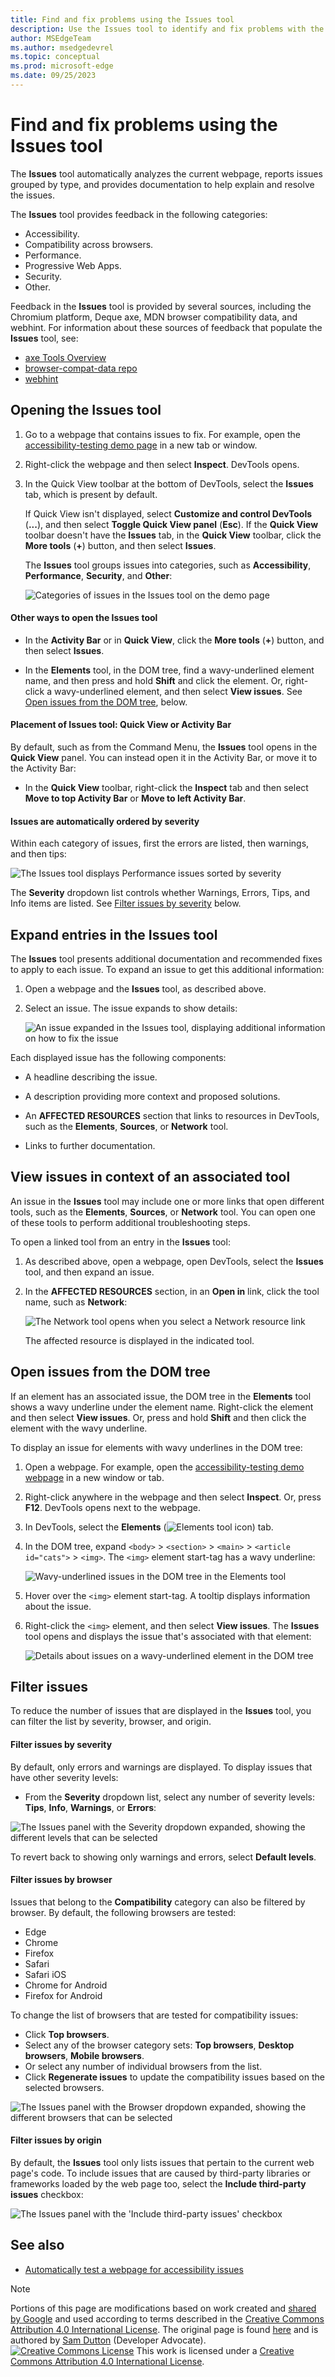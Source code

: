 ```yaml
---
title: Find and fix problems using the Issues tool
description: Use the Issues tool to identify and fix problems with the current webpage.
author: MSEdgeTeam
ms.author: msedgedevrel
ms.topic: conceptual
ms.prod: microsoft-edge
ms.date: 09/25/2023
---
```

<!-- Copyright Sam Dutton

   Licensed under the Apache License, Version 2.0 (the "License");
   you may not use this file except in compliance with the License.
   You may obtain a copy of the License at

       https://www.apache.org/licenses/LICENSE-2.0

   Unless required by applicable law or agreed to in writing, software
   distributed under the License is distributed on an "AS IS" BASIS,
   WITHOUT WARRANTIES OR CONDITIONS OF ANY KIND, either express or implied.
   See the License for the specific language governing permissions and
   limitations under the License.  -->
# Find and fix problems using the Issues tool

The **Issues** tool automatically analyzes the current webpage, reports issues grouped by type, and provides documentation to help explain and resolve the issues.

The **Issues** tool provides feedback in the following categories:
*  Accessibility.
*  Compatibility across browsers.
*  Performance.
*  Progressive Web Apps.
*  Security.
*  Other.

Feedback in the **Issues** tool is provided by several sources, including the Chromium platform, Deque axe, MDN browser compatibility data, and webhint.  For information about these sources of feedback that populate the **Issues** tool, see:
*  [axe Tools Overview](https://www.deque.com/axe)
*  [browser-compat-data repo](https://github.com/mdn/browser-compat-data)
*  [webhint](https://webhint.io)


<!-- ====================================================================== -->
## Opening the Issues tool

1. Go to a webpage that contains issues to fix.  For example, open the [accessibility-testing demo page](https://microsoftedge.github.io/Demos/devtools-a11y-testing/) in a new tab or window.

1. Right-click the webpage and then select **Inspect**.  DevTools opens.

   <!--After a few seconds, the **Issues counter** (![Issues counter](./index-images/issues-counter-icon.png)) appears in the upper right corner of DevTools.
   1. Refresh the page, because some issues are reported based on network requests.  Notice the updated count in the **Issues counter**.-->

1. In the Quick View toolbar at the bottom of DevTools, select the **Issues** tab, which is present by default.

   If Quick View isn't displayed, select **Customize and control DevTools** (**...**), and then select **Toggle Quick View panel** (**Esc**).  If the **Quick View** toolbar doesn't have the **Issues** tab, in the **Quick View** toolbar, click the **More tools** (**+**) button, and then select **Issues**.

   The **Issues** tool groups issues into categories, such as **Accessibility**, **Performance**, **Security**, and **Other**:

   ![Categories of issues in the Issues tool on the demo page](./index-images/categories.png)


<!-- ------------------------------ -->
#### Other ways to open the Issues tool

*  In the **Activity Bar** or in **Quick View**, click the **More tools** (**+**) button, and then select **Issues**.

*  In the **Elements** tool, in the DOM tree, find a wavy-underlined element name, and then press and hold **Shift** and click the element.  Or, right-click a wavy-underlined element, and then select **View issues**.  See [Open issues from the DOM tree](#open-issues-from-the-dom-tree), below.


<!-- ------------------------------ -->
#### Placement of Issues tool: Quick View or Activity Bar

By default, such as from the Command Menu, the **Issues** tool opens in the **Quick View** panel.  You can instead open it in the Activity Bar, or move it to the Activity Bar: 

*  In the **Quick View** toolbar, right-click the **Inspect** tab and then select **Move to top Activity Bar** or **Move to left Activity Bar**.

<!-- legacy ui
*  Select **Customize and control DevTools** > **More tools** > **Issues**.
-->


<!-- ------------------------------ -->
#### Issues are automatically ordered by severity

Within each category of issues, first the errors are listed, then warnings, and then tips:

![The Issues tool displays Performance issues sorted by severity](./index-images/ordered-by-severity.png)

The **Severity** dropdown list controls whether Warnings, Errors, Tips, and Info items are listed.  See [Filter issues by severity](#filter-issues-by-severity) below.


<!-- ====================================================================== -->
## Expand entries in the Issues tool

The **Issues** tool presents additional documentation and recommended fixes to apply to each issue.  To expand an issue to get this additional information:

1. Open a webpage and the **Issues** tool, as described above.

   <!-- legacy ui
   1. Open the **Issues** tool by selecting the **Issues counter** (![Issues counter](./index-images/issues-counter-icon.png)).
   -->

1. Select an issue.  The issue expands to show details:

   ![An issue expanded in the Issues tool, displaying additional information on how to fix the issue](./index-images/initial-view-accessibility-page.png)

Each displayed issue has the following components:

*  A headline describing the issue.

*  A description providing more context and proposed solutions.

*  An **AFFECTED RESOURCES** section that links to resources in DevTools, such as the **Elements**, **Sources**, or **Network** tool.

*  Links to further documentation.


<!-- ====================================================================== -->
## View issues in context of an associated tool

An issue in the **Issues** tool may include one or more links that open different tools, such as the **Elements**, **Sources**, or **Network** tool. You can open one of these tools to perform additional troubleshooting steps.

To open a linked tool from an entry in the **Issues** tool:

1. As described above, open a webpage, open DevTools, select the **Issues** tool, and then expand an issue.

   <!-- Elements link not present
   1. In **AFFECTED RESOURCES** > **Open in**, click the tool name, such as **Elements**:
   ![Select a tool, to open an affected resource from within the Issues tool](./index-images/affected-resource-opens-elements-tool.png)
   -->

1. In the **AFFECTED RESOURCES** section, in an **Open in** link, click the tool name, such as **Network**:

   ![The Network tool opens when you select a Network resource link](./index-images/view-issue-in-network.png)

   The affected resource is displayed in the indicated tool.


<!-- ====================================================================== -->
## Open issues from the DOM tree

If an element has an associated issue, the DOM tree in the **Elements** tool shows a wavy underline under the element name.  Right-click the element and then select **View issues**.  Or, press and hold **Shift** and then click the element with the wavy underline.

To display an issue for elements with wavy underlines in the DOM tree:

1. Open a webpage.  For example, open the [accessibility-testing demo webpage](https://microsoftedge.github.io/Demos/devtools-a11y-testing/) in a new window or tab.

1. Right-click anywhere in the webpage and then select **Inspect**.  Or, press **F12**.  DevTools opens next to the webpage.

1. In DevTools, select the **Elements** (![Elements tool icon](./index-images/elements-tool-icon.png)) tab.

1. In the DOM tree, expand `<body>` > `<section>` > `<main>` > `<article id="cats">` > `<img>`.  The `<img>` element start-tag has a wavy underline:

   ![Wavy-underlined issues in the DOM tree in the Elements tool](./index-images/wavy-underlines-dom-tree.png)

1. Hover over the `<img>` element start-tag.  A tooltip displays information about the issue.

1. Right-click the `<img>` element, and then select **View issues**.  The **Issues** tool opens and displays the issue that's associated with that element:

   ![Details about issues on a wavy-underlined element in the DOM tree](./index-images/opened-from-dom-tree-wavy-underline.png)


<!-- ====================================================================== -->
## Filter issues

To reduce the number of issues that are displayed in the **Issues** tool, you can filter the list by severity, browser, and origin.


<!-- ------------------------------ -->
#### Filter issues by severity

By default, only errors and warnings are displayed.  To display issues that have other severity levels:

* From the **Severity** dropdown list, select any number of severity levels: **Tips**, **Info**, **Warnings**, or **Errors**:

![The Issues panel with the Severity dropdown expanded, showing the different levels that can be selected](./index-images/severity-filter.png)

To revert back to showing only warnings and errors, select **Default levels**.


<!-- ------------------------------ -->
#### Filter issues by browser

Issues that belong to the **Compatibility** category can also be filtered by browser. By default, the following browsers are tested:

* Edge
* Chrome
* Firefox
* Safari
* Safari iOS
* Chrome for Android
* Firefox for Android

To change the list of browsers that are tested for compatibility issues:

* Click **Top browsers**.
* Select any of the browser category sets: **Top browsers**, **Desktop browsers**, **Mobile browsers**.
* Or select any number of individual browsers from the list.
* Click **Regenerate issues** to update the compatibility issues based on the selected browsers.

![The Issues panel with the Browser dropdown expanded, showing the different browsers that can be selected](./index-images/browser-filter.png)


<!-- ------------------------------ -->
#### Filter issues by origin

By default, the **Issues** tool only lists issues that pertain to the current web page's code. To include issues that are caused by third-party libraries or frameworks loaded by the web page too, select the **Include third-party issues** checkbox:

![The Issues panel with the 'Include third-party issues' checkbox](./index-images/third-party-checkbox.png)


<!-- ====================================================================== -->
## See also

*  [Automatically test a webpage for accessibility issues](../accessibility/test-issues-tool.md)


<!-- ====================================================================== -->
> [!NOTE]
> Portions of this page are modifications based on work created and [shared by Google](https://developers.google.com/terms/site-policies) and used according to terms described in the [Creative Commons Attribution 4.0 International License](https://creativecommons.org/licenses/by/4.0).
> The original page is found [here](https://developer.chrome.com/docs/devtools/issues/) and is authored by [Sam Dutton](https://developers.google.com/web/resources/contributors#sam-dutton) (Developer Advocate).
[![Creative Commons License](../../media/cc-logo/88x31.png)](https://creativecommons.org/licenses/by/4.0)
This work is licensed under a [Creative Commons Attribution 4.0 International License](https://creativecommons.org/licenses/by/4.0).
